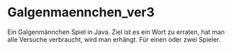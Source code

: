 # Galgenmaennchen_ver3
Ein Galgenmännchen Spiel in Java. Ziel ist es ein Wort zu erraten, hat man alle Versuche verbraucht, 
wird man erhängt. Für einen oder zwei Spieler.
